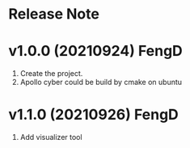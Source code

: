 # Release Note

# v1.0.0 (20210924) FengD
1. Create the project.
2. Apollo cyber could be build by cmake on ubuntu

# v1.1.0 (20210926) FengD
1. Add visualizer tool